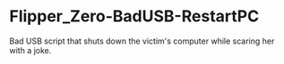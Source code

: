 # Flipper_Zero-BadUSB-RestartPC
Bad USB script that shuts down the victim's computer while scaring her with a joke.
